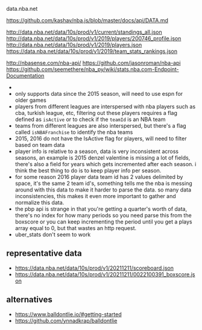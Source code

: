 data.nba.net

https://github.com/kashav/nba.js/blob/master/docs/api/DATA.md

http://data.nba.net/data/10s/prod/v1/current/standings_all.json
http://data.nba.net/data/10s/prod/v1/2019/players/200746_profile.json
http://data.nba.net/data/10s/prod/v1/2019/players.json
https://data.nba.net/data/10s/prod/v1/2019/team_stats_rankings.json

http://nbasense.com/nba-api/
https://github.com/jasonroman/nba-api
https://github.com/seemethere/nba_py/wiki/stats.nba.com-Endpoint-Documentation


*
* only supports data since the 2015 season, will need to use espn for older games
* players from different leagues are interspersed with nba players such
as cba, turkish league, etc, filtering out these players requires a flag
defined as `isActive` or to check if the `teamId` is an NBA team
* teams from different leagues are also interspersed, but there's a
flag called `isNBAFranchise` to identify the nba teams
* 2015, 2016 do not have the IsActive flag for players, will need to
filter based on team data
* player info is relative to a season, data is very inconsistent across seasons, an example is 2015 denzel valentine is missing a lot of fields, there's also a field for years which gets incremented after each season.  i think the best thing to do is to keep player info per season.
* for some reason 2016 player data team id has 2 values delimited by space, it's the same 2 team id's, something tells me the nba is messing around with this data to make it harder to parse the data.  so many data inconsistencies, this makes it even more important to gather and normalize this data.
* the pbp api is strange in that you're getting a quarter's worth of data, there's no index for how many periods so you need parse this from the boxscore or you can
keep incrementing the period until you get a plays array equal to 0, but that
wastes an http request.
* uber_stats don't seem to work

## representative data

* https://data.nba.net/data/10s/prod/v1/20211211/scoreboard.json
* https://data.nba.net/data/10s/prod/v1/20211211/0022100391_boxscore.json


## alternatives

* https://www.balldontlie.io/#getting-started
* https://github.com/ynnadkrap/balldontlie

